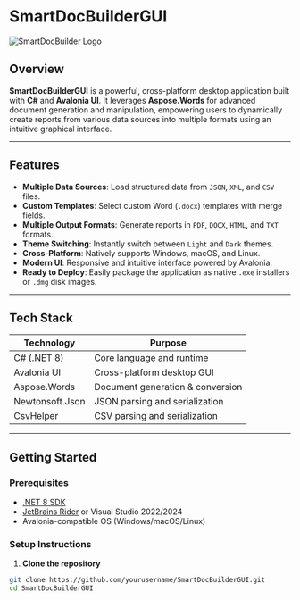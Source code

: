 # SmartDocBuilderGUI

![SmartDocBuilder Logo](./Assets/appicon.png)

## Overview

**SmartDocBuilderGUI** is a powerful, cross-platform desktop application built with **C#** and **Avalonia UI**. It leverages **Aspose.Words** for advanced document generation and manipulation, empowering users to dynamically create reports from various data sources into multiple formats using an intuitive graphical interface.

---

## Features

- **Multiple Data Sources**: Load structured data from `JSON`, `XML`, and `CSV` files.
- **Custom Templates**: Select custom Word (`.docx`) templates with merge fields.
- **Multiple Output Formats**: Generate reports in `PDF`, `DOCX`, `HTML`, and `TXT` formats.
- **Theme Switching**: Instantly switch between `Light` and `Dark` themes.
- **Cross-Platform**: Natively supports Windows, macOS, and Linux.
- **Modern UI**: Responsive and intuitive interface powered by Avalonia.
- **Ready to Deploy**: Easily package the application as native `.exe` installers or `.dmg` disk images.

---

## Tech Stack

| Technology | Purpose |
|---|---|
| C# (.NET 8) | Core language and runtime |
| Avalonia UI | Cross-platform desktop GUI |
| Aspose.Words | Document generation & conversion |
| Newtonsoft.Json | JSON parsing and serialization |
| CsvHelper | CSV parsing and serialization |

---

## Getting Started

### Prerequisites

- [.NET 8 SDK](https://dotnet.microsoft.com/download)
- [JetBrains Rider](https://www.jetbrains.com/rider/) or Visual Studio 2022/2024
- Avalonia-compatible OS (Windows/macOS/Linux)

### Setup Instructions

1. **Clone the repository**

```bash
git clone https://github.com/yourusername/SmartDocBuilderGUI.git
cd SmartDocBuilderGUI
```
